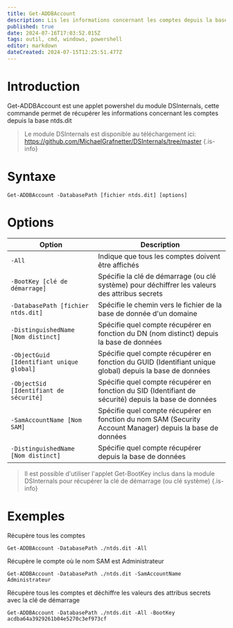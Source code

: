 ```yaml
---
title: Get-ADDBAccount
description: Lis les informations concernant les comptes depuis la base ntds.dit
published: true
date: 2024-07-16T17:03:52.015Z
tags: outil, cmd, windows, powershell
editor: markdown
dateCreated: 2024-07-15T12:25:51.477Z
---
```


# Introduction

Get-ADDBAccount est une applet powershel du module DSInternals, cette commande permet de récupérer les informations concernant les comptes depuis la base ntds.dit

> Le module DSInternals est disponible au téléchargement ici: https://github.com/MichaelGrafnetter/DSInternals/tree/master
> {.is-info}

# Syntaxe

`Get-ADDBAccount -DatabasePath [fichier ntds.dit] [options]`

# Options

| Option                                    | Description                                                                                                |
| ----------------------------------------- | ---------------------------------------------------------------------------------------------------------- |
| `-All`                                    | Indique que tous les comptes doivent être affichés                                                         |
| `-BootKey [clé de démarrage]`             | Spécifie la clé de démarrage (ou clé système) pour déchiffrer les valeurs des attribus secrets             |
| `-DatabasePath [fichier ntds.dit]`        | Spécifie le chemin vers le fichier de la base de donnée d'un domaine                                       |
| `-DistinguishedName [Nom distinct]`       | Spécifie quel compte récupérer en fonction du DN (nom distinct) depuis la base de données                  |
| `-ObjectGuid [Identifiant unique global]` | Spécifie quel compte récupérer en fonction du GUID (Identifiant unique global) depuis la base de données   |
| `-ObjectSid [Identifiant de sécurité]`    | Spécifie quel compte récupérer en fonction du SID (Identifiant de sécurité) depuis la base de données      |
| `-SamAccountName [Nom SAM]`               | Spécifie quel compte récupérer en fonction du nom SAM (Security Account Manager) depuis la base de données |
| `-DistinguishedName [Nom distinct]`       | Spécifie quel compte récupérer depuis la base de données                                                   |

> Il est possible d'utiliser l'applet Get-BootKey inclus dans la module DSInternals pour récupérer la clé de démarrage (ou clé système)
> {.is-info}

# Exemples

Récupère tous les comptes

`Get-ADDBAccount -DatabasePath ./ntds.dit -All`

Récupère le compte où le nom SAM est Administrateur

`Get-ADDBAccount -DatabasePath ./ntds.dit -SamAccountName Administrateur`

Récupère tous les comptes et déchiffre les valeurs des attribus secrets avec la clé de démarrage

`Get-ADDBAccount -DatabasePath ./ntds.dit -All -BootKey acdba64a3929261b04e5270c3ef973cf`
